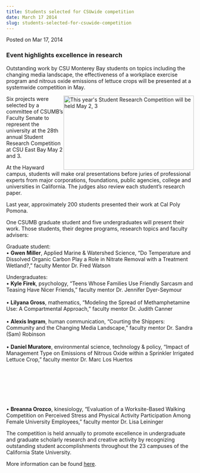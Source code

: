 ```yaml
---
title: Students selected for CSUwide competition
date: March 17 2014
slug: students-selected-for-csuwide-competition
---
```


 



<span class="date">Posted on Mar 17, 2014    </span>
<h3>Event highlights excellence in research</h3>
<p>Outstanding work by CSU Monterey Bay students on topics
including the changing media landscape, the effectiveness of a
workplace exercise program and nitrous oxide emissions of lettuce
crops will be presented at a systemwide competition in May.</p>
<p><img alt="This year&apos;s Student Research Competition will be held May 2, 3" src="https://news.csumb.edu/sites/default/files/65/attachments/news/images/research.jpg" style="width:350px; height:199px; float:right">Six projects were
selected by a committee of CSUMB&#x2019;s Faculty Senate to represent the
university at the 28th annual Student Research Competition at CSU
East Bay May 2 and 3.</img></p>
<p>At the Hayward campus, students will make oral presentations
before juries of professional experts from major corporations,
foundations, public agencies, college and universities in
California. The judges also review each student&#x2019;s research
paper.</p>
<p>Last year, approximately 200 students presented their work at
Cal Poly Pomona.</p>
<p>One CSUMB graduate student and five undergraduates will present
their work. Those students, their degree programs, research topics
and faculty advisers:</p>
<p>Graduate student:<br>
&#x2022; <strong>Gwen Miller</strong>, Applied Marine &amp; Watershed
Science, &#x201C;Do Temperature and Dissolved Organic Carbon Play a Role
in Nitrate Removal with a Treatment Wetland?,&#x201D; faculty Mentor Dr.
Fred Watson</br></p>
<p>Undergraduates:<br>
&#x2022; <strong>Kyle Firek</strong>, psychology, &#x201C;Teens Whose Families
Use Friendly Sarcasm and Teasing Have Nicer Friends,&#x201D; faculty
mentor Dr. Jennifer Dyer-Seymour<br>
<br>
&#x2022; <strong>Lilyana Gross</strong>, mathematics, &#x201C;Modeling the Spread
of Methamphetamine Use: A Compartmental Approach,&#x201D; faculty mentor
Dr. Judith Canner<br>
<br>
&#x2022; <strong>Alexis Ingram</strong>, human communication, &#x201C;Courting
the Shippers: Community and the Changing Media Landscape,&#x201D; faculty
mentor Dr. Sandra (Sam) Robinson<br>
<br>
&#x2022; <strong>Daniel Muratore</strong>, environmental science,
technology &amp; policy, &#x201C;Impact of Management Type on Emissions of
Nitrous Oxide within a Sprinkler Irrigated Lettuce Crop,&#x201D; faculty
mentor Dr. Marc Los Huertos</br></br></br></br></br></br></br></p>
<p>&#x2022; <strong>Breanna Orozco</strong>, kinesiology, &#x201C;Evaluation of a
Worksite-Based Walking Competition on Perceived Stress and Physical
Activity Participation Among Female University Employees,&#x201D; faculty
mentor Dr. Lisa Leininger</p>
<p>The competition is held annually to promote excellence in
undergraduate and graduate scholarly research and creative activity
by recognizing outstanding student accomplishments throughout the
23 campuses of the California State University.</p>
<p>More information can be found <a href="https://www20.csueastbay.edu/orsp/csr/research-competition.html" rel="nofollow">here</a>.</p>
<p><br>
&#xA0;</br></p>





```
